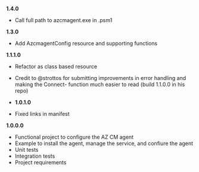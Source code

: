 **1.4.0**

- Call full path to azcmagent.exe in .psm1

**1.3.0**

- Add AzcmagentConfig resource and supporting functions

**1.1.1.0**

- Refactor as class based resource
- Credit to @strottos for submitting improvements in error handling and making the Connect- function much easier to read (build 1.1.0.0 in his repo)

- **1.0.1.0**

- Fixed links in manifest

**1.0.0.0**

- Functional project to configure the AZ CM agent
- Example to install the agent, manage the service, and confiure the agent
- Unit tests
- Integration tests
- Project requirements
